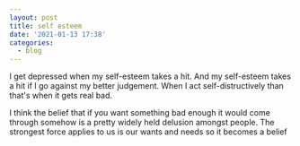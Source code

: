 ```yaml
---
layout: post
title: self esteem
date: '2021-01-13 17:38'
categories:
  - blog
---
```


I get depressed when my self-esteem takes a hit. And my self-esteem takes a hit if I go against my better judgement. When I act self-distructively than that's when it gets real bad.

I think the belief that if you want something bad enough it would come through somehow is a pretty widely held delusion amongst people. The strongest force applies to us is our wants and needs so it becomes a belief

